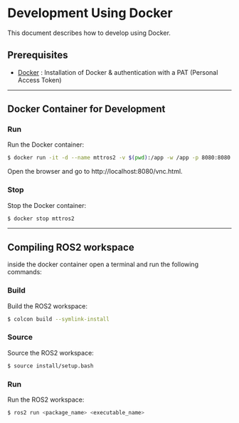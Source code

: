 # Development Using Docker

This document describes how to develop using Docker.

## Prerequisites

- [Docker](docs/dockerInstallation.md) : Installation of Docker & authentication with a PAT (Personal Access Token)

---

## Docker Container for Development

### Run

Run the Docker container:

```bash
$ docker run -it -d --name mttros2 -v $(pwd):/app -w /app -p 8080:8080 ghcr.io/mittechteam/mtt-ros2-dev
```

Open the browser and go to http://localhost:8080/vnc.html.

### Stop

Stop the Docker container:

```bash
$ docker stop mttros2
```
---

## Compiling ROS2 workspace

inside the docker container open a terminal and run the following commands:

### Build

Build the ROS2 workspace:

```bash
$ colcon build --symlink-install
```

### Source

Source the ROS2 workspace:

```bash
$ source install/setup.bash
```

### Run

Run the ROS2 workspace:

```bash
$ ros2 run <package_name> <executable_name>
```
